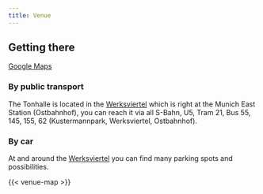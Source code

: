 ```yaml
---
title: Venue
---
```


## Getting there

[Google Maps](https://www.google.com/maps/place/TonHalle+M%C3%BCnchen/@48.123992,11.6048838,17z/data=!3m1!4b1!4m5!3m4!1s0x479ddf8575c878a7:0x68eeecac1db3df96!8m2!3d48.1239884!4d11.6070725)

### By public transport

The Tonhalle is located in the [Werksviertel][werksviertel] which is right at the Munich East Station (Ostbahnhof), you can reach it via all S-Bahn, U5, Tram 21, Bus 55, 145, 155, 62 (Kustermannpark, Werksviertel, Ostbahnhof).

### By car

At and around the [Werksviertel][werksviertel] you can find many parking spots and possibilities.

{{< venue-map >}}

[werksviertel]: https://werksviertel.de/?page_id=410&lang=en
